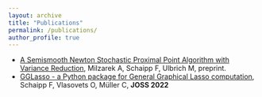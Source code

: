 ```yaml
---
layout: archive
title: "Publications"
permalink: /publications/
author_profile: true
---
```


* [A Semismooth Newton Stochastic Proximal Point Algorithm with Variance Reduction](https://arxiv.org/abs/2204.00406), Milzarek A, Schaipp F, Ulbrich M, preprint.
* [GGLasso - a Python package for General Graphical Lasso computation](https://joss.theoj.org/papers/10.21105/joss.03865), Schaipp F, Vlasovets O, Müller C, **JOSS 2022**
